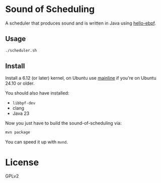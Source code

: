 Sound of Scheduling
===========

A scheduler that produces sound and is written in Java using [hello-ebpf](https://github.com/parttimenerd/hello-ebpf).

## Usage

```sh
./scheduler.sh
```


## Install

Install a 6.12 (or later) kernel, on Ubuntu use [mainline](https://github.com/bkw777/mainline) if you're on Ubuntu 24.10 or older.

You should also have installed:

- `libbpf-dev`
- clang
- Java 23

Now you just have to build the sound-of-scheduling via:

```sh
mvn package
```

You can speed it up with `mvnd`.

License
=======
GPLv2